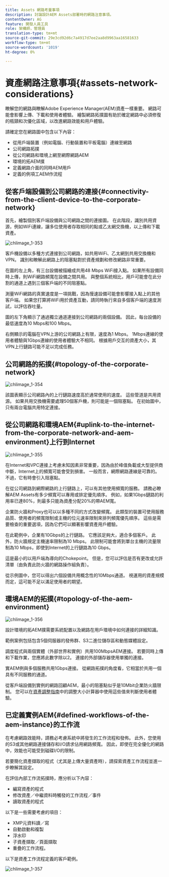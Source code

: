 ```yaml
---
title: Assets 網路考量事項
description: 討論設計AEM Assets部署時的網路注意事項。
contentOwner: AG
feature: 開發人員工具
role: 架構師，管理員
translation-type: tm+mt
source-git-commit: 29e3cd92d6c7a4917d7ee2aa8d9963aa16581633
workflow-type: tm+mt
source-wordcount: '1019'
ht-degree: 0%

---
```



# 資產網路注意事項{#assets-network-considerations}

瞭解您的網路與瞭解Adobe Experience Manager(AEM)資產一樣重要。 網路可能會影響上傳、下載和使用者體驗。 繪製網路拓撲圖有助於確定網路中必須修復的瓶頸和次優化區域，以改進網路效能和用戶體驗。

請確定您在網路圖中包含以下內容：

* 從用戶端裝置（例如電腦、行動裝置和平板電腦）連線至網路
* 公司網路拓撲
* 從公司網路和環境上網至網際網路AEM
* 環境的拓AEM撲
* 定義網路介面的同時AEM用戶
* 定義的例項工AEM作流程

## 從客戶端設備到公司網路的連接{#connectivity-from-the-client-device-to-the-corporate-network}

首先，繪製個別客戶端設備與公司網路之間的連接圖。 在此階段，識別共用資源，例如WiFi連線，讓多位使用者存取相同的點或乙太網交換機，以上傳和下載資產。

![chlimage_1-353](assets/chlimage_1-353.png)

客戶機設備以多種方式連接到公司網路，如共用WiFi、乙太網到共用交換機和VPN。 識別和瞭解此網路上的阻塞點對於資產規劃和修改網路非常重要。

在圖的左上角，有三台設備被描繪成共用48 Mbps WiFi接入點。 如果所有設備同時上傳，則WiFi網路頻寬在設備之間共用。 與整個系統相比，用戶可能會在此分割的通道上遇到三個客戶端的不同阻塞點。

測量WiFi網路的真實速度是一項挑戰，因為慢速設備可能會影響接入點上的其他客戶端。 如果您打算將WiFi用於資產互動，請同時執行來自多個客戶端的速度測試，以評估吞吐量。

圖的左下角顯示了通過獨立通道連接到公司網路的兩個設備。 因此，每台設備的最低速度為10 Mbps和100 Mbps。

右側顯示的電腦在VPN上游的公司網路上有限，速度為1 Mbps。 1Mbps連線的使用者體驗與1Gbps連線的使用者體驗大不相同。 根據用戶交互的資產大小，其VPN上行鏈路可能不足以完成任務。

## 公司網路的拓撲{#topology-of-the-corporate-network}

![chlimage_1-354](assets/chlimage_1-354.png)

該圖表顯示公司網路內的上行鏈路速度高於通常使用的速度。 這些管道是共用資源。 如果共用交換機需要處理50個客戶機，則可能是一個阻塞點。 在初始圖中，只有兩台電腦共用特定連接。

## 從公司網路和環境AEM{#uplink-to-the-internet-from-the-corporate-network-and-aem-environment}上行到Internet

![chlimage_1-355](assets/chlimage_1-355.png)

在Internet和VPC連接上考慮未知因素非常重要，因為由於峰值負載或大型提供商中斷，Internet上的頻寬可能會受到損害。 一般而言，網際網路連線是可靠的。 不過，它有時會引入阻塞點。

在從公司網路到網際網路的上行鏈路上，可以有其他使用頻寬的服務。 請務必瞭解AEM Assets有多少頻寬可以專用或排定優先順序。 例如，如果1Gbps鏈路的利用率已達80%，則最多只能為資產分配20%的帶AEM寬。

企業防火牆和Proxy也可以以多種不同的方式改變頻寬。 此類型的裝置可使用服務品質、使用者的頻寬限制或主機的位元速率限制來排列頻寬優先順序。 這些是需要檢查的重要選項，因為它們可以顯著影響資產用戶體驗。

在此範例中，企業有10Gbps的上行鏈路。 它應該足夠大，適合多個客戶。 此外，防火牆規定主機速率限制為10 Mbps。 此限制可能會將到單台主機的流量限制為10 Mbps，即使到Internet的上行鏈路為10 Gbps。

這是最小的以用戶端為導向的Chokepoint。 但是，您可以評估是否有更改或允許清單（由負責此防火牆的網路操作組負責）。

從示例圖中，您可以得出六個設備共用概念性的10Mbps通道。 視運用的資產規模而定，這可能不足以滿足使用者的期望。

## 環境AEM的拓撲{#topology-of-the-aem-environment}

![chlimage_1-356](assets/chlimage_1-356.png)

設計環境的拓AEM撲需要系統配置以及網路在用戶環境中如何連接的詳細知識。

範例案例包括包含5個伺服器的發佈群、S3二進位儲存區和動態媒體設定。

調度程式與兩個實體（外部世界和實例）共用100MbpsAEM連接。 若要同時上傳和下載作業，您應將此數字除以2。 連接的外部儲存器使用單獨的連接。

實AEM例與多個服務共用1Gbps連接。 從網路拓撲的角度看，它相當於共用一個具有不同服務的通道。

從客戶端設備到實例的網路回顧AEM，最小的阻塞點似乎是10Mbit企業防火牆限制。 您可以在[資產調整指南](assets-sizing-guide.md)中的調整大小計算器中使用這些值來判斷使用者體驗。

## 已定義實例AEM{#defined-workflows-of-the-aem-instance}的工作流

在考慮網路效能時，請務必考慮系統中將發生的工作流程和發佈。 此外，您使用的S3或其他網路連接儲存和I/O請求佔用網路頻寬。 因此，即使在完全優化的網路中，效能也可能受到磁碟I/O的限制。

若要簡化資產擷取的程式（尤其是上傳大量資產時），請探索資產工作流程並進一步瞭解其設定。

在評估內部工作流拓撲時，應分析以下內容：

* 編寫資產的程式
* 修改資產／中繼資料時觸發的工作流程／事件
* 讀取資產的程式

以下是一些需要考慮的項目：

* XMP元資料讀／寫
* 自動啟動和複製
* 浮水印
* 子資產擷取／頁面擷取
* 重疊的工作流程。

以下是資產工作流程定義的客戶範例。

![chlimage_1-357](assets/chlimage_1-357.png)

